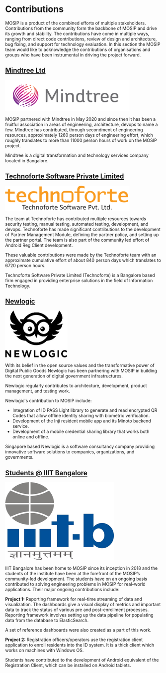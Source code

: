 # Contributions
MOSIP is a product of the combined efforts of multiple stakeholders. Contributions from the community form the backbone of MOSIP and drive its growth and stability. The contributions have come in multiple ways, ranging from direct code contributions, review of design and architecture, bug fixing, and support for technology evaluation. In this section the MOSIP team would like to acknowledge the contributions of organisations and groups who have been instrumental in driving the project forward. 

## [Mindtree Ltd](https://www.mindtree.com/)

<img src="_images/mindtree-logo.png" width="400" height="100">

MOSIP partnered with Mindtree in May 2020 and since then it has been a fruitful association in areas of engineering, architecture, devops to name a few. Mindtree has contributed, through secondment of engineering resources, approximately 1260 person days of engineering effort, which roughly translates to more than 11000 person hours of work on the MOSIP project.

Mindtree is a digital transformation and technology services company located in Bangalore. 

## [Technoforte Software Private Limited](https://www.technoforte.co.in/)

<img src="_images/technoforte-logo.png" width="400" height="80">

The team at Technoforte has contributed multiple resources towards security testing, manual testing, automated testing, development, and devops.
Technoforte has made significant contributions to the development of Partner Management Module, defining the partner policy, and setting up the partner portal. The team is also part of  the community led effort of Android Reg Client development. 

These valuable contributions were made by the Technoforte team with an approximate cumulative effort of about 840 person days which translates to 6720 person hours.

Technoforte Software Private Limited (Technoforte) is a Bangalore based firm engaged in providing enterprise solutions in the field of Information Technology.

## [Newlogic](https://newlogic.com/)

<img src="_images/newlogic-logo.png" width="200" height="150">

With its belief in the open source values and the transformative power of Digital Public Goods Newlogic has been partnering with MOSIP in building the next generation of digital government infrastructures.

Newlogic regularly contributes to architecture, development, product management, and testing work.

Newlogic's contribution to MOSIP include:
* Integration of ID PASS Light library to generate and read encrypted QR Codes that allow offline identity sharing with biometric verification.
* Development of the Inji resident mobile app and its Minoto backend service.
* Development of a mobile credential sharing library that works both online and offline.

Singapore based Newlogic is a software consultancy company providing innovative software solutions to companies, organizations, and governments.

## [Students @ IIIT Bangalore](https://www.iiitb.ac.in/)

<img src="_images/iiitb-logo.png" width="350" height="250">

IIIT Bangalore has been home to MOSIP since its inception in 2018 and the students of the institute have been at the forefront of the MOSIP’s community-led development. The students have on an ongoing basis contributed to solving engineering problems in MOSIP for real-world applications. Their major ongoing contributions include:

**Project 1:** Reporting framework for real-time streaming of data and visualization. The dashboards give a visual display of metrics and important data to track the status of various pre and post-enrollment processes. Reporting framework involves setting up the data pipeline for populating data from the database to ElasticSearch. 

A set of reference dashboards were also created as a part of this work.
 
**Project 2:** Registration officers/operators use the registration client application to enroll residents into the ID system. It is a thick client which works on machines with Windows OS. 

Students have contributed to the development of Android equivalent of the Registration Client, which can be installed on Android tablets.
